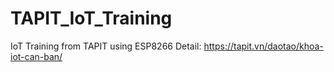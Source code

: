 # TAPIT_IoT_Training
IoT Training from TAPIT using ESP8266
Detail: https://tapit.vn/daotao/khoa-iot-can-ban/

